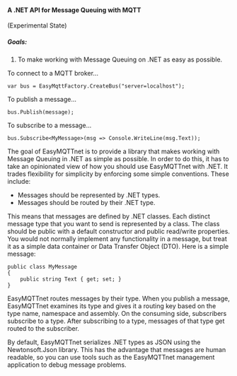 #### A .NET API for Message Queuing with MQTT

(Experimental State)

##### Goals:

1. To make working with Message Queuing on .NET as easy as possible.

To connect to a MQTT broker...

    var bus = EasyMqttFactory.CreateBus("server=localhost");

To publish a message...

    bus.Publish(message);

To subscribe to a message...

    bus.Subscribe<MyMessage>(msg => Console.WriteLine(msg.Text));


The goal of EasyMQTTnet is to provide a library that makes working with Message Queuing in .NET as simple as possible. In order to do this, it has to take an opinionated view of how you should use EasyMQTTnet with .NET. It trades flexibility for simplicity by enforcing some simple conventions. These include:

* Messages should be represented by .NET types. 
* Messages should be routed by their .NET type.

This means that messages are defined by .NET classes. Each distinct message type that you want to send is represented by a class. The class should be public with a default constructor and public read/write properties. You would not normally implement any functionality in a message, but treat it as a simple data container or Data Transfer Object (DTO). Here is a simple message:

    public class MyMessage
    {
        public string Text { get; set; }
    }

EasyMQTTnet routes messages by their type. When you publish a message, EasyMQTTnet examines its type and gives it a routing key based on the type name, namespace and assembly. On the consuming side, subscribers subscribe to a type. After subscribing to a type, messages of that type get routed to the subscriber.

By default, EasyMQTTnet serializes .NET types as JSON using the Newtonsoft.Json library. This has the advantage that messages are human readable, so you can use tools such as the EasyMQTTnet management application to debug message problems.
